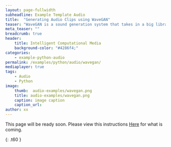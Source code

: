```yaml
---
layout: page-fullwidth
subheadline: Example Template Audio
title:  "Generating Audio Clips using WaveGAN"
teaser: "WaveGAN is a sound generation system that takes in a big library of sounds and learns to create new examples of it."
meta_teaser: ""
breadcrumb: true
header:
    title: Intelligent Computational Media
    background-color: "#4286f4;"
categories:
    - example-python-audio
permalink: /examples/python/audio/wavegan/
mediaplayer: true
tags:
    - Audio
    - Python
image:
    thumb:  audio-examples/wavegan.png
    title: audio-examples/wavegan.png
    caption: image caption
    caption_url: 
author: xx
---
```


This page will be ready soon. Please view this instructions [Here](https://github.com/SopiMlab/MachineLearningWithAudio/blob/master/Documentation/UsingWavegan.md) for what is coming.

{: .t60 }
<!--
<div id="bottom" class="row t30">
    <div class="small-12 columns">
       {% include next-previous-post-in-category %}
    </div>
</div>
-->